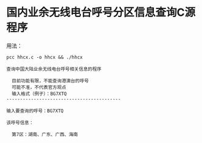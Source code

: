 # 国内业余无线电台呼号分区信息查询C源程序

用法：

```
pcc hhcx.c -o hhcx && ./hhcx

查询中国大陆业余无线电台呼号相关信息的程序

  目前功能有限，不能查询港澳台的呼号
  可能不准，不代表官方观点
  输入格式（例子）：BG7XTQ
------------------------------------------

输入要查询的呼号：BG7XTQ

该呼号信息：

  第7区：湖南、广东、广西、海南

```

